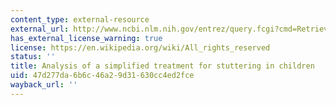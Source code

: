 ```yaml
---
content_type: external-resource
external_url: http://www.ncbi.nlm.nih.gov/entrez/query.fcgi?cmd=Retrieve&db=PubMed&dopt=Citation&list_uids=8473258
has_external_license_warning: true
license: https://en.wikipedia.org/wiki/All_rights_reserved
status: ''
title: Analysis of a simplified treatment for stuttering in children
uid: 47d277da-6b6c-46a2-9d31-630cc4ed2fce
wayback_url: ''
---
```

